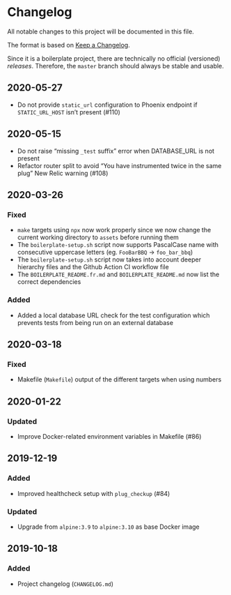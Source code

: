 # Changelog

All notable changes to this project will be documented in this file.

The format is based on [Keep a Changelog](https://keepachangelog.com/en/1.0.0/).

Since it is a boilerplate project, there are technically no official (versioned) _releases_. Therefore, the `master` branch should always be stable and usable.

## 2020-05-27

- Do not provide `static_url` configuration to Phoenix endpoint if `STATIC_URL_HOST` isn’t present (#110)

## 2020-05-15

- Do not raise “missing `_test` suffix” error when DATABASE_URL is not present
- Refactor router split to avoid “You have instrumented twice in the same plug” New Relic warning (#108)

## 2020-03-26

### Fixed

- `make` targets using `npx` now work properly since we now change the current working directory to `assets` before running them
- The `boilerplate-setup.sh` script now supports PascalCase name with consecutive uppercase letters (eg. `FooBarBBQ` → `foo_bar_bbq`)
- The `boilerplate-setup.sh` script now takes into account deeper hierarchy files and the Github Action CI workflow file
- The `BOILERPLATE_README.fr.md` and `BOILERPLATE_README.md` now list the correct dependencies

### Added

- Added a local database URL check for the test configuration which prevents tests from being run on an external database

## 2020-03-18

### Fixed

- Makefile (`Makefile`) output of the different targets when using numbers

## 2020-01-22

### Updated

- Improve Docker-related environment variables in Makefile (#86)

## 2019-12-19

### Added

- Improved healthcheck setup with `plug_checkup` (#84)

### Updated

- Upgrade from `alpine:3.9` to `alpine:3.10` as base Docker image

## 2019-10-18

### Added

- Project changelog (`CHANGELOG.md`)
